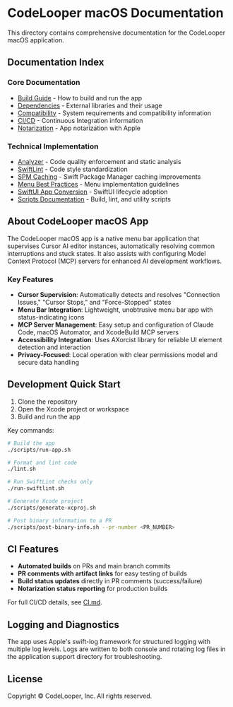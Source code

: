 # CodeLooper macOS Documentation

This directory contains comprehensive documentation for the CodeLooper macOS application.

## Documentation Index

### Core Documentation

- [Build Guide](BUILD.md) - How to build and run the app
- [Dependencies](DEPENDENCIES.md) - External libraries and their usage
- [Compatibility](COMPATIBILITY.md) - System requirements and compatibility information
- [CI/CD](CI.md) - Continuous Integration information
- [Notarization](NOTARIZATION.md) - App notarization with Apple

### Technical Implementation

- [Analyzer](ANALYZER.md) - Code quality enforcement and static analysis
- [SwiftLint](SWIFTLINT.md) - Code style standardization
- [SPM Caching](SPM-CACHING.md) - Swift Package Manager caching improvements
- [Menu Best Practices](MENU-BEST-PRACTICES.md) - Menu implementation guidelines
- [SwiftUI App Conversion](SWIFTUI-APP-CONVERSION.md) - SwiftUI lifecycle adoption
- [Scripts Documentation](SCRIPTS/README.md) - Build, lint, and utility scripts

## About CodeLooper macOS App

The CodeLooper macOS app is a native menu bar application that supervises Cursor AI editor instances, automatically resolving common interruptions and stuck states. It also assists with configuring Model Context Protocol (MCP) servers for enhanced AI development workflows.

### Key Features

- **Cursor Supervision**: Automatically detects and resolves "Connection Issues," "Cursor Stops," and "Force-Stopped" states
- **Menu Bar Integration**: Lightweight, unobtrusive menu bar app with status-indicating icons
- **MCP Server Management**: Easy setup and configuration of Claude Code, macOS Automator, and XcodeBuild MCP servers
- **Accessibility Integration**: Uses AXorcist library for reliable UI element detection and interaction
- **Privacy-Focused**: Local operation with clear permissions model and secure data handling

## Development Quick Start

1. Clone the repository
2. Open the Xcode project or workspace
3. Build and run the app

Key commands:

```bash
# Build the app
./scripts/run-app.sh

# Format and lint code
./lint.sh

# Run SwiftLint checks only
./run-swiftlint.sh

# Generate Xcode project
./scripts/generate-xcproj.sh

# Post binary information to a PR
./scripts/post-binary-info.sh --pr-number <PR_NUMBER>
```

## CI Features

- **Automated builds** on PRs and main branch commits
- **PR comments with artifact links** for easy testing of builds
- **Build status updates** directly in PR comments (success/failure)
- **Notarization status reporting** for production builds

For full CI/CD details, see [CI.md](CI.md).

## Logging and Diagnostics

The app uses Apple's swift-log framework for structured logging with multiple log levels. Logs are written to both console and rotating log files in the application support directory for troubleshooting.

## License

Copyright © CodeLooper, Inc. All rights reserved.
